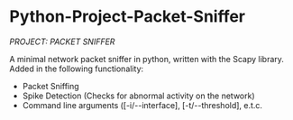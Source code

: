 # Python-Project-Packet-Sniffer

*PROJECT: PACKET SNIFFER*

A minimal network packet sniffer in python, written with the Scapy library. Added in the following functionality:

- Packet Sniffing
- Spike Detection (Checks for abnormal activity on the network)
- Command line arguments ([-i/--interface], [-t/--threshold], e.t.c.
